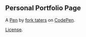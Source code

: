 Personal Portfolio Page
-----------------------


A [Pen](https://codepen.io/Lucio44/pen/MvLNdY) by [fork taters](https://codepen.io/Lucio44) on [CodePen](https://codepen.io).

[License](https://codepen.io/Lucio44/pen/MvLNdY/license).